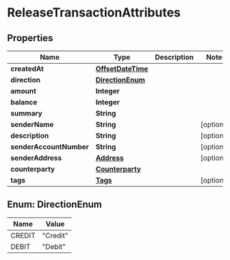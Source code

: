 # ReleaseTransactionAttributes

## Properties
Name | Type | Description | Notes
------------ | ------------- | ------------- | -------------
**createdAt** | [**OffsetDateTime**](OffsetDateTime.md) |  | 
**direction** | [**DirectionEnum**](#DirectionEnum) |  | 
**amount** | **Integer** |  | 
**balance** | **Integer** |  | 
**summary** | **String** |  | 
**senderName** | **String** |  |  [optional]
**description** | **String** |  |  [optional]
**senderAccountNumber** | **String** |  |  [optional]
**senderAddress** | [**Address**](Address.md) |  |  [optional]
**counterparty** | [**Counterparty**](Counterparty.md) |  | 
**tags** | [**Tags**](Tags.md) |  |  [optional]

<a name="DirectionEnum"></a>
## Enum: DirectionEnum
Name | Value
---- | -----
CREDIT | &quot;Credit&quot;
DEBIT | &quot;Debit&quot;
